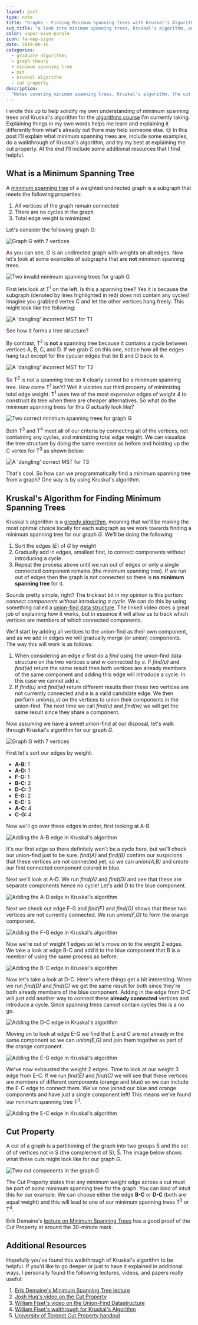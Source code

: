 ```yaml
---
layout: post
type: note
title: "Graphs - Finding Minimum Spanning Trees with Kruskal's Algorithm"
sub_title: "a look into minimum spanning trees, kruskal's algorithm, and the cut property"
color: vapor-wave-purple
icon: fa-map-signs
date: 2019-06-16
categories:
  - graduate algorithms
  - graph theory
  - minimum spanning tree
  - mst
  - kruskal algorithm
  - cut property
description:
  "Notes covering minimum spanning trees, Kruskal's algorithm, the cut property, and resources I found helpful"
---
```

I wrote this up to help solidify my own understanding of minimum spanning trees and Kruskal's algorithm for the [algorithms course](https://www.omscs.gatech.edu/cs-8803-ga-graduate-algorithms) I'm currently taking. Explaining things in my own words helps me learn and explaining it differently from what's already out there may help someone else. 😌 In this post I'll explain what minimum spanning trees are, include some examples, do a walkthrough of Kruskal's algorithm, and try my best at explaining the cut property. At the end I'll include some additional resources that I find helpful.

## What is a Minimum Spanning Tree

A [minimum spanning tree](https://en.wikipedia.org/wiki/Minimum_spanning_tree) of a weighted undirected graph is a subgraph that meets the following properties:

1. All vertices of the graph remain connected
2. There are no cycles in the graph
3. Total edge weight is minimized

Let's consider the following graph _G_:

<div>
<img src="https://images.downey.io/minimum-spanning-tree/mst-graph-g-plain.png" alt="Graph G with 7 vertices">
</div>

As you can see, _G_ is an undirected graph with weights on all edges. Now let's look at some examples of subgraphs that are **not** minimum spanning trees.

<div>
<img src="https://images.downey.io/minimum-spanning-tree/mst-graph-g-non-mst.png" alt="Two invalid minimum spanning trees for graph G">
</div>

First lets look at T<sup>1</sup> on the left. Is this a spanning tree? Yes it is because the subgraph (denoted by lines highlighted in red) does not contain any cycles! Imagine you grabbed vertex C and let the other vertices hang freely. This might look like the following:

<div>
<img src="https://images.downey.io/minimum-spanning-tree/mst-graph-g-t1-dangling.png" alt="A 'dangling' incorrect MST for T1">
</div>

See how it forms a tree structure?

By contrast, T<sup>2</sup> is **not** a spanning tree because it contains a cycle between vertices A, B, C, and D. If we grab C on this one, notice how all the edges hang taut except for the cycular edges that tie B and D back to A.

<div>
<img src="https://images.downey.io/minimum-spanning-tree/mst-graph-g-t2-dangling.png" alt="A 'dangling' incorrect MST for T2">
</div>

So T<sup>2</sup> is not a spanning tree so it clearly cannot be a minimum spanning tree. How come T<sup>1</sup> isn't? Well it violates our third property of minimizing total edge weight. T<sup>1</sup> uses two of the most expensive edges of weight 4 to construct its tree when there are cheaper alternatives. So what do the minimum spanning trees for this _G_ actually look like?

<div>
<img src="https://images.downey.io/minimum-spanning-tree/mst-graph-g-good-mst.png" alt="Two correct minimum spanning trees for graph G">
</div>

Both T<sup>3</sup> and T<sup>4</sup> meet all of our criteria by connecting all of the vertices, not containing any cycles, and minimizing total edge weight. We can visualize the tree structure by doing the same exercise as before and hoisting up the C vertex for T<sup>3</sup> as shown below:

<div>
<img src="https://images.downey.io/minimum-spanning-tree/mst-graph-g-t3-dangling.png" alt="A 'dangling' correct MST for T3">
</div>

That's cool. So how can we programmatically find a minimum spanning tree from a graph? One way is by using Kruskal's algorithm.

## Kruskal's Algorithm for Finding Minimum Spanning Trees
Kruskal's algorithm is a [greedy algorithm](https://en.wikipedia.org/wiki/Greedy_algorithm), meaning that we'll be making the most optimal choice locally for each subgraph as we work towards finding a minimum spanning tree for our graph _G_.
We'll be doing the following:

1. Sort the edges (_E_) of _G_ by weight
2. Gradually add in edges, smallest first, to connect components without introducing a cycle
3. Repeat the process above until we run out of edges or only a single connected component remains (the minimum spanning tree). If we run out of edges then the graph is not connected so there is **no minimum spanning tree** for it.

Sounds pretty simple, right? The trickiest bit in my opinion is this portion: _connect components without introducing a cycle_. We can do this by using something called a [union-find data structure](https://www.youtube.com/watch?v=ibjEGG7ylHk). The linked video does a great job of explaining how it works, but in essence it will allow us to track which vertices are members of which connected components.

We'll start by adding all vertices to the union-find as their own component, and as we add in edges we will gradually merge (or union) components. The way this will work is as follows:

1. When considering an edge _e_ first do a _find_ using the union-find data structure on the two vertices _u_ and _w_ connected by _e_. If _find(u)_ and _find(w)_ return the same result then both vertices are already members of the same component and adding this edge will introduce a cycle. In this case we cannot add _e_.
2. If _find(u)_ and _find(w)_ return different results then these two vertices are not currently connected and _e_ is a valid candidate edge. We then perform _union(u,v)_ on the vertices to union their components in the union-find. The next time we call _find(u)_ and _find(w)_ we will get the same result since they share a component.

Now assuming we have a sweet union-find at our disposal, let's walk through Kruskal's algorithm for our graph _G_.

<div>
<img src="https://images.downey.io/minimum-spanning-tree/mst-graph-g-plain.png" alt="Graph G with 7 vertices">
</div>

First let's sort our edges by weight:

* **A-B:** 1
* **A-D:** 1
* **F-G:** 1
* **B-C:** 2
* **D-C:** 2
* **E-G:** 2
* **E-C:** 3
* **A-C:** 4
* **C-G:** 4

Now we'll go over these edges in order, first looking at A-B.

<div>
<img src="https://images.downey.io/minimum-spanning-tree/mst-graph-g-kruskal-a-b.png" alt="Adding the A-B edge in Kruskal's algorithm">
</div>

It's our first edge so there definitely won't be a cycle here, but we'll check our union-find just to be sure. _find(A)_ and _find(B)_ confirm our suspicions that these vertices are not connected yet, so we can _union(A,B)_ and create our first connected component colored in blue.

Next we'll look at A-D. We run _find(A)_ and _find(D)_ and see that these are separate components hence no cycle! Let's add D to the blue component.

<div>
<img src="https://images.downey.io/minimum-spanning-tree/mst-graph-g-kruskal-a-d.png" alt="Adding the A-D edge in Kruskal's algorithm">
</div>

Next we check out edge F-G and _find(F)_ and _find(G)_ shows that these two vertices are not currently connected. We run _union(F,G)_ to form the orange component.

<div>
<img src="https://images.downey.io/minimum-spanning-tree/mst-graph-g-kruskal-f-g.png" alt="Adding the F-G edge in Kruskal's algorithm">
</div>

Now we're out of weight 1 edges so let's move on to the weight 2 edges. We take a look at edge B-C and add it to the blue component that B is a member of using the same process as before.

<div>
<img src="https://images.downey.io/minimum-spanning-tree/mst-graph-g-kruskal-b-c.png" alt="Adding the B-C edge in Kruskal's algorithm">
</div>

Now let's take a look at D-C. Here's where things get a bit interesting. When we run _find(D)_ and _find(C)_ we get the same result for both since they're both already members of the blue component. Adding in the edge from D-C will just add another way to connect these **already connected** vertices and introduce a cycle. Since spanning trees cannot contain cycles this is a no go.

<div>
<img src="https://images.downey.io/minimum-spanning-tree/mst-graph-g-kruskal-d-c.png" alt="Adding the D-C edge in Kruskal's algorithm">
</div>

Moving on to look at edge E-G we find that E and C are not already in the same component so we can _union(E,G)_ and join them together as part of the orange component.

<div>
<img src="https://images.downey.io/minimum-spanning-tree/mst-graph-g-kruskal-g-e.png" alt="Adding the E-G edge in Kruskal's algorithm">
</div>

We've now exhausted the weight 2 edges. Time to look at our weight 3 edge from E-C. If we run _find(E)_ and _find(C)_ we will see that these vertices are members of different components (orange and blue) so we can include the E-C edge to connect them. We've now joined our blue and orange components and have just a single component left! This means we've found our minimum spanning tree T<sup>3</sup>.

<div>
<img src="https://images.downey.io/minimum-spanning-tree/mst-graph-g-kruskal-e-c.png" alt="Adding the E-C edge in Kruskal's algorithm">
</div>

## Cut Property
A cut of a graph is a partitioning of the graph into two groups S and the set of of vertices not in S (the complement of S), S̅. The image below shows what these cuts might look like for our graph _G_.

<div>
<img src="https://images.downey.io/minimum-spanning-tree/mst-graph-g-cut-property.png" alt="Two cut components in the graph G">
</div>

The Cut Property states that any minimum weight edge across a cut must be part of _some_ minimum spanning tree for the graph. You can kind of intuit this for our example. We can choose either the edge **B-C** or **D-C** (both are equal weight) and this will lead to one of our minimum spanning trees T<sup>3</sup> or T<sup>4</sup>.

Erik Demaine's [lecture on Minimum Spanning Trees](https://youtu.be/tKwnms5iRBU?t=1765) has a good proof of the Cut Property at around the 30-minute mark.

## Additional Resources
Hopefully you've found this walkthrough of Kruskal's algorithm to be helpful. If you'd like to go deeper or just to have it explained in additional ways, I personally found the following lectures, videos, and papers really useful:

1. [Erik Demaine's Minimum Spanning Tree lecture](https://www.youtube.com/watch?v=tKwnms5iRBU)
2. [Josh Hug's video on the Cut Property](https://www.youtube.com/watch?v=QYdZS4S-FyU)
3. [William Fiset's video on the Union-Find Datastructure](https://www.youtube.com/watch?v=ibjEGG7ylHk)
4. [William Fiset's walthrough for Kruskal's Algorithm](https://www.youtube.com/watch?v=JZBQLXgSGfs)
5. [University of Toronot Cut Property handout](http://www.cs.toronto.edu/~vassos/teaching/c73/handouts/cut-property.pdf)
